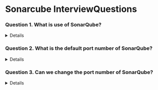 # Sonarcube InterviewQuestions

### Question 1. What is use of SonarQube?
<details>

- SonarQube analyzes your source code to detect bugs, vulnerabilities, code smells, and duplications.
- SonarQube allows you to set up quality gates, which are conditions that your code must meet before it can pass to the next stage in the pipeline.
</details>

### Question 2. What is the default port number of SonarQube?
<details>

- 9000

</details>

### Question 3. Can we change the port number of SonarQube?
<details>
- yes we can change while going inside /conf/sonar.properties
</details>
